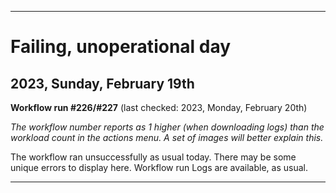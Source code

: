 
***

# Failing, unoperational day

## 2023, Sunday, February 19th

**Workflow run #226/#227** (last checked: 2023, Monday, February 20th)

_The workflow number reports as 1 higher (when downloading logs) than the workload count in the actions menu. A set of images will better explain this._

The workflow ran unsuccessfully as usual today. There may be some unique errors to display here. Workflow run Logs are available, as usual.

***
